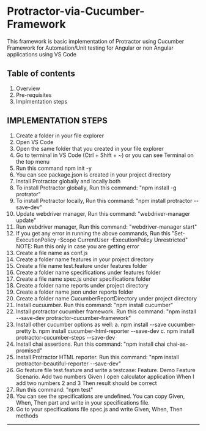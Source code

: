 # Protractor-via-Cucumber-Framework
This framework is basic implementation of Protractor using Cucumber Framework for Automation/Unit testing for Angular or non Angular applications using VS Code

## Table of contents

1. Overview
2. Pre-requisites
3. Implmentation steps


## IMPLEMENTATION STEPS

1. Create a folder in your file explorer
2. Open VS Code
3. Open the same folder that you created in your file explorer
4. Go to terminal in VS Code (Ctrl + Shift + ~) or you can see Terminal on the top menu
5. Run this command 
        npm init -y
6. You can see package.json is created in your project directory
7. Install Protractor globally and locally both
8. To install Protractor globally, Run this command: "npm install -g protrator"
9. To install Protractor locally, Run this command: "npm install protractor --save-dev"
10. Update webdriver manager, Run this command: "webdriver-manager update"
11. Run webdriver manager, Run this command: "webdriver-manager start"
12. If you get any error in running the above commands, Run this "Set-ExecutionPolicy -Scope CurrentUser -ExecutionPolicy Unrestricted"
    NOTE: Run this only in case you are getting error
13. Create a file name as conf.js 
14. Create a folder name features in your project directory
15. Create a file name test.feature under features folder
16. Create a folder name specifications under features folder
17. Create a file name spec.js under specifications folder
18. Create a folder name reports under project directory
19. Create a folder name json under reports folder
20. Create a folder name CucumberReportDirectory under project directory
21. Install cucuumber. Run this command: "npm install cucumber"
23. Install protractor cucumber framework. Run this command: "npm install --save-dev protractor-cucumber-framework"
24. Install other cucumber options as well: 
a. npm install --save cucumber-pretty
b. npm install cucumber-html-reporter --save-dev
c. npm install protractor-cucumber-steps --save-dev
25. Install chai assertions. Run this command: "npm install chai chai-as-promised"
26. Install Protractor HTML reporter. Run this command: "npm install protractor-beautiful-reporter --save-dev"
27. Go feature file test.feature and write a testcase:
         Feature. Demo Feature
            Scenario. Add two numbers
                Given I open calculator application
                When I add two numbers 2 and 3
                Then result should be correct
28. Run this command: "npm test"
29. You can see the specifications are undefined. You can copy Given, When, Then part and write in your specifications file.
30. Go to your specifications file spec.js and write Given, When, Then methods

---



